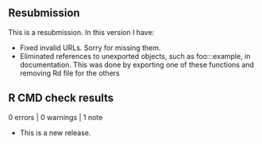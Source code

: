 ## Resubmission
This is a resubmission. In this version I have:
* Fixed invalid URLs. Sorry for missing them.
* Eliminated references to unexported objects, such as foo:::example, in documentation. This was done by exporting one of these functions and removing Rd file for the others


## R CMD check results

0 errors | 0 warnings | 1 note

* This is a new release.
